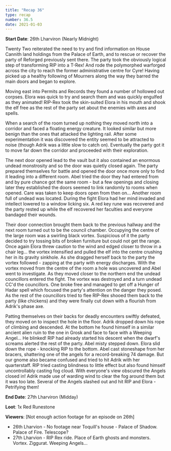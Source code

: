 ```yaml
---
title: "Recap 36"
type: recap
number: 36.5
date: 2021-01-03
---
```


**Start Date**: 26th Lharviron (Nearly Midnight)

Twenty Two reiterated the need to try and find information on House Cannith land holdings from the Palace of Earth, and to rescue or recover the party of Reforged previously sent there. The party took the obviously logical step of transforming RIP into a T-Rex! And rode the polymorphed warforged across the city to reach the former administrative centre for Cyre! Having picked up a healthy following of Mourners along the way they barred the main doors and began to explore.

Moving east into Permits and Records they found a number of hollowed out corpses. Elora was quick to try and search them and was quickly engulfed as they animated! RIP-Rex took the skin-suited Elora in his mouth and shook the elf free as the rest of the party set about the enemies with axes and spells.

When a search of the room turned up nothing they moved north into a corridor and faced a floating energy creature. It looked similar but more benign than the ones that attacked the lighting rail. After some experimentation it was discovered the entity seemed to be attracted to noise (though Adrik was a little slow to catch on). Eventually the party got it to move far down the corridor and proceeded with their exploration.

The next door opened lead to the vault but it also contained an enormous undead monstrosity and so the door was quietly closed again. The party prepared themselves for battle and opened the door once more only to find it leading into a different room. Abel tried the door they had entered from and by pure chance got the same room - but a few openings and closing later they established the doors seemed to link randomly to rooms when opened. Care was taken to keep doors open from then on… Another room full of undead was located. During the fight Elora had her mind invaded and intellect lowered to a window licking six. A red key rune was recovered and the party rested up while the elf recovered her faculties and everyone bandaged their wounds.

Their door connection brought them back to the previous hallway and the next room turned out to be the council chamber. Occupying the centre of the large room was a swirling black vortex. Suspicious of it the party decided to try tossing bits of broken furniture but could not get the range. Once again Elora threw caution to the wind and edged closer to throw in a chair leg… the vortex intensified and pulled the elf into the centre crushing her in its gravity sinkhole. As she dragged herself back to the party the vortex followed - zapping at the party with energy discharges. With the vortex moved from the centre of the room a hole was uncovered and Abel went to investigate. As they moved closer to the northern end the undead councillors entered the fight. The vortex was destroyed and a turn undead CC'd the councillors. One broke free and managed to get off a Hunger of Hadar spell which focused the party's attention on the danger they posed. As the rest of the councillors tried to flee RIP-Rex shooed them back to the party (like chickens) and they were finally cut down with a flourish from Adrik's phase axe.

Patting themselves on their backs for deadly encounters swiftly defeated, they moved on to inspect the hole in the floor. Adrik dropped down his rope of climbing and descended. At the bottom he found himself in a similar ancient alien ruin to the one in Grosk and face to face with a Weeping Angel… He blinked! RIP had already started his descent when the dwarf's screams alerted the rest of the party. Abel misty stepped down. Elora slid down the rope - knocking RIP to the bottom. Abel cast stoneshape from her bracers, shattering one of the angels for a record-breaking 74 damage. But our gnome also became confused and tried to hit Adrik with her quarterstaff. RIP tried casting blindness to little effect but also found himself uncontrollably casting fog cloud. With everyone's view obscured the Angels closed in! Adrik made use of warding wind to clear the fog around them but it was too late. Several of the Angels slashed out and hit RIP and Elora - Petrifying them!

**End Date**: 27th Lharviron (Midday)

**Loot**: 1x Red Runestone

**Viewers**: [Not enough action footage for an episode on 26th]
- 26th Lharvion - No footage near Toquill's house - Palace of Shadow. Palace of Fire. Telescope?
- 27th Lharvion - RIP Rex ride. Place of Earth ghosts and monsters. Vortex. Ziggurat. Weeping Angels…